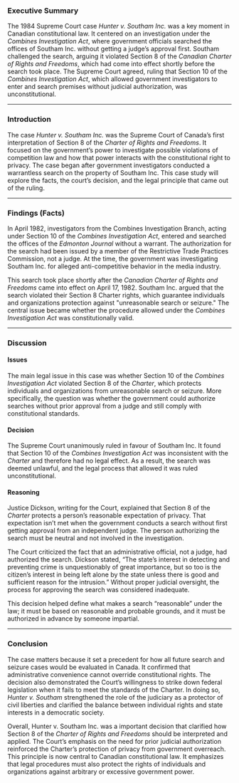 ### **Executive Summary**

The 1984 Supreme Court case _Hunter v. Southam Inc._ was a key moment in Canadian constitutional law. It centered on an investigation under the _Combines Investigation Act_, where government officials searched the offices of Southam Inc. without getting a judge’s approval first. Southam challenged the search, arguing it violated Section 8 of the _Canadian Charter of Rights and Freedoms_, which had come into effect shortly before the search took place. The Supreme Court agreed, ruling that Section 10 of the *Combines Investigation Act*, which allowed government investigators to enter and search premises without judicial authorization, was unconstitutional.

---
### **Introduction**

The case _Hunter v. Southam Inc._ was the Supreme Court of Canada’s first interpretation of Section 8 of the _Charter of Rights and Freedoms_. It focused on the government’s power to investigate possible violations of competition law and how that power interacts with the constitutional right to privacy. The case began after government investigators conducted a warrantless search on the property of Southam Inc. This case study will explore the facts, the court’s decision, and the legal principle that came out of the ruling.

---
### **Findings (Facts)**

In April 1982, investigators from the Combines Investigation Branch, acting under Section 10 of the _Combines Investigation Act_, entered and searched the offices of the _Edmonton Journal_ without a warrant. The authorization for the search had been issued by a member of the Restrictive Trade Practices Commission, not a judge. At the time, the government was investigating Southam Inc. for alleged anti-competitive behavior in the media industry.

This search took place shortly after the _Canadian Charter of Rights and Freedoms_ came into effect on April 17, 1982. Southam Inc. argued that the search violated their Section 8 Charter rights, which guarantee individuals and organizations protection against "unreasonable search or seizure." The central issue became whether the procedure allowed under the _Combines Investigation Act_ was constitutionally valid.

---
### **Discussion**

#### **Issues**

The main legal issue in this case was whether Section 10 of the _Combines Investigation Act_ violated Section 8 of the _Charter_, which protects individuals and organizations from unreasonable search or seizure. More specifically, the question was whether the government could authorize searches without prior approval from a judge and still comply with constitutional standards.

#### **Decision**

The Supreme Court unanimously ruled in favour of Southam Inc. It found that Section 10 of the _Combines Investigation Act_ was inconsistent with the _Charter_ and therefore had no legal effect. As a result, the search was deemed unlawful, and the legal process that allowed it was ruled unconstitutional.

#### **Reasoning**

Justice Dickson, writing for the Court, explained that Section 8 of the _Charter_ protects a person’s reasonable expectation of privacy. That expectation isn’t met when the government conducts a search without first getting approval from an independent judge. The person authorizing the search must be neutral and not involved in the investigation.

The Court criticized the fact that an administrative official, not a judge, had authorized the search. Dickson stated, “The state’s interest in detecting and preventing crime is unquestionably of great importance, but so too is the citizen’s interest in being left alone by the state unless there is good and sufficient reason for the intrusion.” Without proper judicial oversight, the process for approving the search was considered inadequate.

This decision helped define what makes a search “reasonable” under the law; it must be based on reasonable and probable grounds, and it must be authorized in advance by someone impartial.

---
### **Conclusion**

The case matters because it set a precedent for how all future search and seizure cases would be evaluated in Canada. It confirmed that administrative convenience cannot override constitutional rights. The decision also demonstrated the Court’s willingness to strike down federal legislation when it fails to meet the standards of the Charter. In doing so, _Hunter v. Southam_ strengthened the role of the judiciary as a protector of civil liberties and clarified the balance between individual rights and state interests in a democratic society.

Overall, Hunter v. Southam Inc. was a important decision that clarified how Section 8 of the _Charter of Rights and Freedoms_ should be interpreted and applied. The Court’s emphasis on the need for prior judicial authorization reinforced the Charter’s protection of privacy from government overreach. This principle is now central to Canadian constitutional law. It emphasizes that legal procedures must also protect the rights of individuals and organizations against arbitrary or excessive government power.